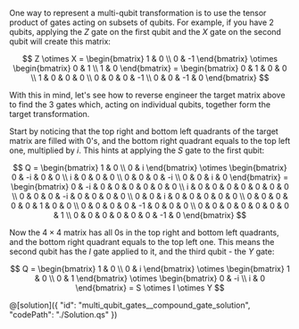 One way to represent a multi-qubit transformation is to use the tensor product of gates acting on subsets of qubits. For example, if you have 2 qubits, applying the $Z$ gate on the first qubit and the $X$ gate on the second qubit will create this matrix:

$$
Z \otimes X =
\begin{bmatrix} 1 & 0 \\ 0 & -1 \end{bmatrix} \otimes \begin{bmatrix} 0 & 1 \\ 1 & 0 \end{bmatrix} =
\begin{bmatrix} 0 & 1 & 0 & 0 \\ 1 & 0 & 0 & 0 \\ 0 & 0 & 0 & -1 \\ 0 & 0 & -1 & 0 \end{bmatrix}
$$

With this in mind, let's see how to reverse engineer the target matrix above to find the 3 gates which, acting on individual qubits, together form the target transformation.

Start by noticing that the top right and bottom left quadrants of the target matrix are filled with $0$'s, and the bottom right quadrant equals to the top left one, multiplied by $i$. This hints at applying the $S$ gate to the first qubit:

$$
Q =
\begin{bmatrix} 1 & 0 \\ 0 & i \end{bmatrix} \otimes
\begin{bmatrix}
    0 & -i & 0 & 0 \\ 
    i & 0 & 0 & 0  \\ 
    0 & 0 & 0 & -i \\ 
    0 & 0 & i & 0 
\end{bmatrix} =
\begin{bmatrix}
    0 & -i & 0 & 0 & 0 & 0 & 0 & 0 \\ 
    i & 0 & 0 & 0 & 0 & 0 & 0 & 0 \\ 
    0 & 0 & 0 & -i & 0 & 0 & 0 & 0 \\ 
    0 & 0 & i & 0 & 0 & 0 & 0 & 0 \\ 
    0 & 0 & 0 & 0 & 0 & 1 & 0 & 0 \\ 
    0 & 0 & 0 & 0 & -1 & 0 & 0 & 0 \\ 
    0 & 0 & 0 & 0 & 0 & 0 & 0 & 1 \\ 
    0 & 0 & 0 & 0 & 0 & 0 & -1 & 0
\end{bmatrix}
$$

Now the $4 \times 4$ matrix has all $0$s in the top right and bottom left quadrants, and the bottom right quadrant equals to the top left one. This means the second qubit has the $I$ gate applied to it, and the third qubit - the $Y$ gate:

$$
Q =
\begin{bmatrix} 1 & 0 \\ 0 & i \end{bmatrix} \otimes \begin{bmatrix} 1 & 0 \\ 0 & 1 \end{bmatrix} \otimes
\begin{bmatrix} 0 & -i \\ i & 0 \end{bmatrix} = S \otimes I \otimes Y
$$

@[solution]({
    "id": "multi_qubit_gates__compound_gate_solution",
    "codePath": "./Solution.qs"
})
